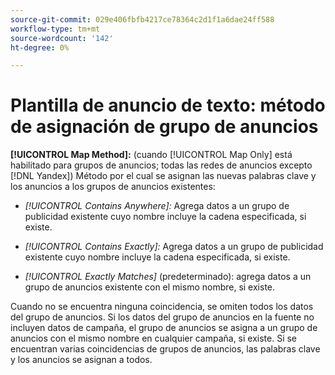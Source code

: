 ```yaml
---
source-git-commit: 029e406fbfb4217ce78364c2d1f1a6dae24ff588
workflow-type: tm+mt
source-wordcount: '142'
ht-degree: 0%

---
```

# Plantilla de anuncio de texto: método de asignación de grupo de anuncios

**[!UICONTROL Map Method]:** (cuando [!UICONTROL Map Only] está habilitado para grupos de anuncios; todas las redes de anuncios excepto [!DNL Yandex]) Método por el cual se asignan las nuevas palabras clave y los anuncios a los grupos de anuncios existentes:

* *[!UICONTROL Contains Anywhere]:* Agrega datos a un grupo de publicidad existente cuyo nombre incluye la cadena especificada, si existe.

* *[!UICONTROL Contains Exactly]:* Agrega datos a un grupo de publicidad existente cuyo nombre incluye la cadena especificada, si existe.

* *[!UICONTROL Exactly Matches]* (predeterminado): agrega datos a un grupo de anuncios existente con el mismo nombre, si existe.

Cuando no se encuentra ninguna coincidencia, se omiten todos los datos del grupo de anuncios. Si los datos del grupo de anuncios en la fuente no incluyen datos de campaña, el grupo de anuncios se asigna a un grupo de anuncios con el mismo nombre en cualquier campaña, si existe. Si se encuentran varias coincidencias de grupos de anuncios, las palabras clave y los anuncios se asignan a todos.
